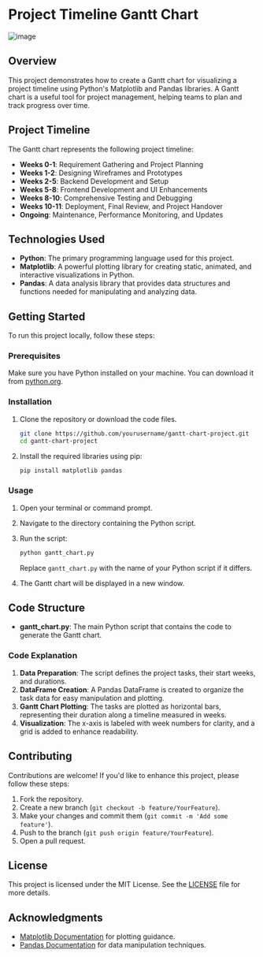 # Project Timeline Gantt Chart

![image](https://github.com/user-attachments/assets/9a758a1c-32be-46c9-ae0d-6c1b84fb378f)


## Overview

This project demonstrates how to create a Gantt chart for visualizing a project timeline using Python's Matplotlib and Pandas libraries. A Gantt chart is a useful tool for project management, helping teams to plan and track progress over time.

## Project Timeline

The Gantt chart represents the following project timeline:

- **Weeks 0-1**: Requirement Gathering and Project Planning
- **Weeks 1-2**: Designing Wireframes and Prototypes
- **Weeks 2-5**: Backend Development and Setup
- **Weeks 5-8**: Frontend Development and UI Enhancements
- **Weeks 8-10**: Comprehensive Testing and Debugging
- **Weeks 10-11**: Deployment, Final Review, and Project Handover
- **Ongoing**: Maintenance, Performance Monitoring, and Updates

## Technologies Used

- **Python**: The primary programming language used for this project.
- **Matplotlib**: A powerful plotting library for creating static, animated, and interactive visualizations in Python.
- **Pandas**: A data analysis library that provides data structures and functions needed for manipulating and analyzing data.

## Getting Started

To run this project locally, follow these steps:

### Prerequisites

Make sure you have Python installed on your machine. You can download it from [python.org](https://www.python.org/downloads/).

### Installation

1. Clone the repository or download the code files.

   ```bash
   git clone https://github.com/yourusername/gantt-chart-project.git
   cd gantt-chart-project
   ```

2. Install the required libraries using pip:

   ```bash
   pip install matplotlib pandas
   ```

### Usage

1. Open your terminal or command prompt.
2. Navigate to the directory containing the Python script.
3. Run the script:

   ```bash
   python gantt_chart.py
   ```

   Replace `gantt_chart.py` with the name of your Python script if it differs.

4. The Gantt chart will be displayed in a new window.

## Code Structure

- **gantt_chart.py**: The main Python script that contains the code to generate the Gantt chart.

### Code Explanation

1. **Data Preparation**: The script defines the project tasks, their start weeks, and durations.
2. **DataFrame Creation**: A Pandas DataFrame is created to organize the task data for easy manipulation and plotting.
3. **Gantt Chart Plotting**: The tasks are plotted as horizontal bars, representing their duration along a timeline measured in weeks.
4. **Visualization**: The x-axis is labeled with week numbers for clarity, and a grid is added to enhance readability.

## Contributing

Contributions are welcome! If you'd like to enhance this project, please follow these steps:

1. Fork the repository.
2. Create a new branch (`git checkout -b feature/YourFeature`).
3. Make your changes and commit them (`git commit -m 'Add some feature'`).
4. Push to the branch (`git push origin feature/YourFeature`).
5. Open a pull request.

## License

This project is licensed under the MIT License. See the [LICENSE](LICENSE) file for more details.

## Acknowledgments

- [Matplotlib Documentation](https://matplotlib.org/stable/contents.html) for plotting guidance.
- [Pandas Documentation](https://pandas.pydata.org/pandas-docs/stable/) for data manipulation techniques.

